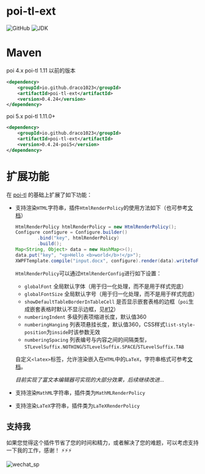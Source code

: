# poi-tl-ext
![GitHub](https://img.shields.io/github/license/draco1023/poi-tl-ext) ![JDK](https://img.shields.io/badge/jdk-1.8-blue)

# Maven

poi 4.x poi-tl 1.11 以前的版本

```xml
<dependency>
    <groupId>io.github.draco1023</groupId>
    <artifactId>poi-tl-ext</artifactId>
    <version>0.4.24</version>
</dependency>
```

poi 5.x poi-tl 1.11.0+

```xml
<dependency>
    <groupId>io.github.draco1023</groupId>
    <artifactId>poi-tl-ext</artifactId>
    <version>0.4.24-poi5</version>
</dependency>
```

# 扩展功能

在 [poi-tl](https://github.com/Sayi/poi-tl) 的基础上扩展了如下功能：

- 支持渲染`HTML`字符串，插件`HtmlRenderPolicy`的使用方法如下（也可参考[文档](http://deepoove.com/poi-tl/#_%E4%BD%BF%E7%94%A8%E6%8F%92%E4%BB%B6)）

  ```java
  HtmlRenderPolicy htmlRenderPolicy = new HtmlRenderPolicy();
  Configure configure = Configure.builder()
          .bind("key", htmlRenderPolicy)
          .build();
  Map<String, Object> data = new HashMap<>();
  data.put("key", "<p>Hello <b>world</b>!</p>");
  XWPFTemplate.compile("input.docx", configure).render(data).writeToFile("output.docx");
  ```
  
  `HtmlRenderPolicy`可以通过`HtmlRenderConfig`进行如下设置：
  - `globalFont` 全局默认字体（用于归一化处理，而不是用于样式兜底）
  - `globalFontSize` 全局默认字号（用于归一化处理，而不是用于样式兜底）
  - `showDefaultTableBorderInTableCell` 是否显示嵌套表格的边框（`poi`生成嵌套表格时默认不显示边框，见[#12](https://github.com/draco1023/poi-tl-ext/issues/12)）
  - `numberingIndent` 多级列表项缩进长度，默认值360
  - `numberingHanging` 列表项悬挂长度，默认值360，CSS样式`list-style-position`为`inside`时该参数无效
  - `numberingSpacing` 列表编号与内容之间的间隔类型，`STLevelSuffix.NOTHING`/`STLevelSuffix.SPACE`/`STLevelSuffix.TAB`
  
  自定义`<latex>`标签，允许渲染嵌入在`HTML`中的`LaTeX`，字符串格式可参考[文档](https://www2.ph.ed.ac.uk/snuggletex/documentation/supported-latex.html)。
  
  _目前实现了富文本编辑器可实现的大部分效果，后续继续改进..._

- 支持渲染`MathML`字符串，插件类为`MathMLRenderPolicy`
- 支持渲染`LaTeX`字符串，插件类为`LaTeXRenderPolicy`

## 支持我
如果您觉得这个插件节省了您的时间和精力，或者解决了您的难题，可以考虑支持一下我的工作，感谢！ ⚡⚡⚡

![wechat_sp](https://pub-1085551b511e4719a277177fe3c8f95b.r2.dev/wechat_sp.jpg)